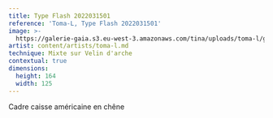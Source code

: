 ```yaml
---
title: Type Flash 2022031501
reference: 'Toma-L, Type Flash 2022031501'
image: >-
  https://galerie-gaia.s3.eu-west-3.amazonaws.com/tina/uploads/toma-l/galerie-gaia-tomal-2022031501-Type-Flash-122x160.jpg
artist: content/artists/toma-l.md
technique: Mixte sur Velin d'arche
contextual: true
dimensions:
  height: 164
  width: 125
---
```


Cadre caisse américaine en chêne
